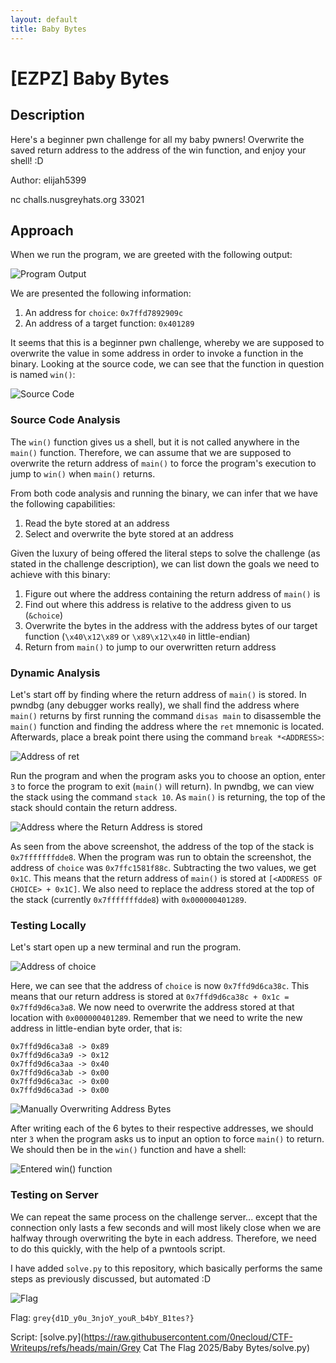 ```yaml
---
layout: default
title: Baby Bytes
---
```


# [EZPZ] Baby Bytes
## Description
Here's a beginner pwn challenge for all my baby pwners! Overwrite the saved return address to the address of the win function, and enjoy your shell!
:D

Author: elijah5399

nc challs.nusgreyhats.org 33021

## Approach
When we run the program, we are greeted with the following output:

![Program Output](../images/baby-bytes-1.png)

We are presented the following information:
1. An address for `choice`: `0x7ffd7892909c`
2. An address of a target function: `0x401289`

It seems that this is a beginner pwn challenge, whereby we are supposed to overwrite the value in some address in order to invoke a function in the binary. Looking at the source code, we can see that the function in question is named `win()`:

![Source Code](../images/baby-bytes-2.png)

### Source Code Analysis

The `win()` function gives us a shell, but it is not called anywhere in the `main()` function. Therefore, we can assume that we are supposed to overwrite the return address of `main()` to force the program's execution to jump to `win()` when `main()` returns.

From both code analysis and running the binary, we can infer that we have the following capabilities:
1. Read the byte stored at an address
2. Select and overwrite the byte stored at an address

Given the luxury of being offered the literal steps to solve the challenge (as stated in the challenge description), we can list down the goals we need to achieve with this binary:
1. Figure out where the address containing the return address of `main()` is
2. Find out where this address is relative to the address given to us (`&choice`)
3. Overwrite the bytes in the address with the address bytes of our target function (`\x40\x12\x89` or `\x89\x12\x40` in little-endian)
4. Return from `main()` to jump to our overwritten return address

### Dynamic Analysis

Let's start off by finding where the return address of `main()` is stored. In pwndbg (any debugger works really), we shall find the address where `main()` returns by first running the command `disas main` to disassemble the `main()` function and finding the address where the `ret` mnemonic is located. Afterwards, place a break point there using the command `break *<ADDRESS>`:

![Address of ret](../images/baby-bytes-3.png)

Run the program and when the program asks you to choose an option, enter `3` to force the program to exit (`main()` will return). In pwndbg, we can view the stack using the command `stack 10`. As `main()` is returning, the top of the stack should contain the return address.

![Address where the Return Address is stored](../images/baby-bytes-4.png)

As seen from the above screenshot, the address of the top of the stack is `0x7fffffffdde8`. When the program was run to obtain the screenshot, the address of `choice` was `0x7ffc1581f88c`. Subtracting the two values, we get `0x1C`. This means that the return address of `main()` is stored at `[<ADDRESS OF CHOICE> + 0x1C]`. We also need to replace the address stored at the top of the stack (currently `0x7fffffffdde8`) with `0x000000401289`.

### Testing Locally

Let's start open up a new terminal and run the program.

![Address of choice](../images/baby-bytes-5.png)

Here, we can see that the address of `choice` is now `0x7ffd9d6ca38c`. This means that our return address is stored at `0x7ffd9d6ca38c + 0x1c = 0x7ffd9d6ca3a8`. We now need to overwrite the address stored at that location with `0x000000401289`. Remember that we need to write the new address in little-endian byte order, that is:

```
0x7ffd9d6ca3a8 -> 0x89
0x7ffd9d6ca3a9 -> 0x12
0x7ffd9d6ca3aa -> 0x40
0x7ffd9d6ca3ab -> 0x00
0x7ffd9d6ca3ac -> 0x00
0x7ffd9d6ca3ad -> 0x00
```

![Manually Overwriting Address Bytes](../images/baby-bytes-6.png)

After writing each of the 6 bytes to their respective addresses, we should nter `3` when the program asks us to input an option to force `main()` to return. We should then be in the `win()` function and have a shell:

![Entered win() function](../images/baby-bytes-7.png)

### Testing on Server

We can repeat the same process on the challenge server... except that the connection only lasts a few seconds and will most likely close when we are halfway through overwriting the byte in each address. Therefore, we need to do this quickly, with the help of a pwntools script.

I have added `solve.py` to this repository, which basically performs the same steps as previously discussed, but automated :D

![Flag](../images/baby-bytes-8.png)

Flag: `grey{d1D_y0u_3njoY_youR_b4bY_B1tes?}`

Script: [solve.py](https://raw.githubusercontent.com/0necloud/CTF-Writeups/refs/heads/main/Grey Cat The Flag 2025/Baby Bytes/solve.py)
